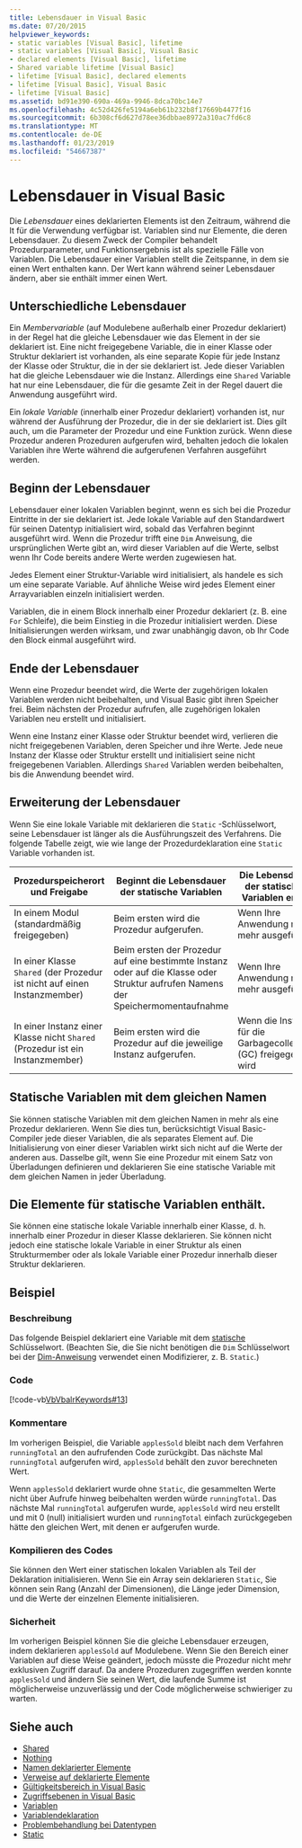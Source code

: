 ```yaml
---
title: Lebensdauer in Visual Basic
ms.date: 07/20/2015
helpviewer_keywords:
- static variables [Visual Basic], lifetime
- static variables [Visual Basic], Visual Basic
- declared elements [Visual Basic], lifetime
- Shared variable lifetime [Visual Basic]
- lifetime [Visual Basic], declared elements
- lifetime [Visual Basic], Visual Basic
- lifetime [Visual Basic]
ms.assetid: bd91e390-690a-469a-9946-8dca70bc14e7
ms.openlocfilehash: 4c52d426fe5194a6eb61b232b8f17669b4477f16
ms.sourcegitcommit: 6b308cf6d627d78ee36dbbae8972a310ac7fd6c8
ms.translationtype: MT
ms.contentlocale: de-DE
ms.lasthandoff: 01/23/2019
ms.locfileid: "54667387"
---
```

# <a name="lifetime-in-visual-basic"></a>Lebensdauer in Visual Basic
Die *Lebensdauer* eines deklarierten Elements ist den Zeitraum, während die It für die Verwendung verfügbar ist. Variablen sind nur Elemente, die deren Lebensdauer. Zu diesem Zweck der Compiler behandelt Prozedurparameter, und Funktionsergebnis ist als spezielle Fälle von Variablen. Die Lebensdauer einer Variablen stellt die Zeitspanne, in dem sie einen Wert enthalten kann. Der Wert kann während seiner Lebensdauer ändern, aber sie enthält immer einen Wert.  
  
## <a name="different-lifetimes"></a>Unterschiedliche Lebensdauer  
 Ein *Membervariable* (auf Modulebene außerhalb einer Prozedur deklariert) in der Regel hat die gleiche Lebensdauer wie das Element in der sie deklariert ist. Eine nicht freigegebene Variable, die in einer Klasse oder Struktur deklariert ist vorhanden, als eine separate Kopie für jede Instanz der Klasse oder Struktur, die in der sie deklariert ist. Jede dieser Variablen hat die gleiche Lebensdauer wie die Instanz. Allerdings eine `Shared` Variable hat nur eine Lebensdauer, die für die gesamte Zeit in der Regel dauert die Anwendung ausgeführt wird.  
  
 Ein *lokale Variable* (innerhalb einer Prozedur deklariert) vorhanden ist, nur während der Ausführung der Prozedur, die in der sie deklariert ist. Dies gilt auch, um die Parameter der Prozedur und eine Funktion zurück. Wenn diese Prozedur anderen Prozeduren aufgerufen wird, behalten jedoch die lokalen Variablen ihre Werte während die aufgerufenen Verfahren ausgeführt werden.  
  
## <a name="beginning-of-lifetime"></a>Beginn der Lebensdauer  
 Lebensdauer einer lokalen Variablen beginnt, wenn es sich bei die Prozedur Eintritte in der sie deklariert ist. Jede lokale Variable auf den Standardwert für seinen Datentyp initialisiert wird, sobald das Verfahren beginnt ausgeführt wird. Wenn die Prozedur trifft eine `Dim` Anweisung, die ursprünglichen Werte gibt an, wird dieser Variablen auf die Werte, selbst wenn Ihr Code bereits andere Werte werden zugewiesen hat.  
  
 Jedes Element einer Struktur-Variable wird initialisiert, als handele es sich um eine separate Variable. Auf ähnliche Weise wird jedes Element einer Arrayvariablen einzeln initialisiert werden.  
  
 Variablen, die in einem Block innerhalb einer Prozedur deklariert (z. B. eine `For` Schleife), die beim Einstieg in die Prozedur initialisiert werden. Diese Initialisierungen werden wirksam, und zwar unabhängig davon, ob Ihr Code den Block einmal ausgeführt wird.  
  
## <a name="end-of-lifetime"></a>Ende der Lebensdauer  
 Wenn eine Prozedur beendet wird, die Werte der zugehörigen lokalen Variablen werden nicht beibehalten, und Visual Basic gibt ihren Speicher frei. Beim nächsten der Prozedur aufrufen, alle zugehörigen lokalen Variablen neu erstellt und initialisiert.  
  
 Wenn eine Instanz einer Klasse oder Struktur beendet wird, verlieren die nicht freigegebenen Variablen, deren Speicher und ihre Werte. Jede neue Instanz der Klasse oder Struktur erstellt und initialisiert seine nicht freigegebenen Variablen. Allerdings `Shared` Variablen werden beibehalten, bis die Anwendung beendet wird.  
  
## <a name="extension-of-lifetime"></a>Erweiterung der Lebensdauer  
 Wenn Sie eine lokale Variable mit deklarieren die `Static` -Schlüsselwort, seine Lebensdauer ist länger als die Ausführungszeit des Verfahrens. Die folgende Tabelle zeigt, wie wie lange der Prozedurdeklaration eine `Static` Variable vorhanden ist.  
  
|Prozedurspeicherort und Freigabe|Beginnt die Lebensdauer der statische Variablen|Die Lebensdauer der statischen Variablen endet|  
|------------------------------------|-------------------------------------|-----------------------------------|  
|In einem Modul (standardmäßig freigegeben)|Beim ersten wird die Prozedur aufgerufen.|Wenn Ihre Anwendung nicht mehr ausgeführt|  
|In einer Klasse `Shared` (der Prozedur ist nicht auf einen Instanzmember)|Beim ersten der Prozedur auf eine bestimmte Instanz oder auf die Klasse oder Struktur aufrufen Namens der Speichermomentaufnahme|Wenn Ihre Anwendung nicht mehr ausgeführt|  
|In einer Instanz einer Klasse nicht `Shared` (Prozedur ist ein Instanzmember)|Beim ersten wird die Prozedur auf die jeweilige Instanz aufgerufen.|Wenn die Instanz für die Garbagecollection (GC) freigegeben wird|  
  
## <a name="static-variables-of-the-same-name"></a>Statische Variablen mit dem gleichen Namen  
 Sie können statische Variablen mit dem gleichen Namen in mehr als eine Prozedur deklarieren. Wenn Sie dies tun, berücksichtigt Visual Basic-Compiler jede dieser Variablen, die als separates Element auf. Die Initialisierung von einer dieser Variablen wirkt sich nicht auf die Werte der anderen aus. Dasselbe gilt, wenn Sie eine Prozedur mit einem Satz von Überladungen definieren und deklarieren Sie eine statische Variable mit dem gleichen Namen in jeder Überladung.  
  
## <a name="containing-elements-for-static-variables"></a>Die Elemente für statische Variablen enthält.  
 Sie können eine statische lokale Variable innerhalb einer Klasse, d. h. innerhalb einer Prozedur in dieser Klasse deklarieren. Sie können nicht jedoch eine statische lokale Variable in einer Struktur als einen Strukturmember oder als lokale Variable einer Prozedur innerhalb dieser Struktur deklarieren.  
  
## <a name="example"></a>Beispiel  
  
### <a name="description"></a>Beschreibung  
 Das folgende Beispiel deklariert eine Variable mit dem [statische](../../../../visual-basic/language-reference/modifiers/static.md) Schlüsselwort. (Beachten Sie, die Sie nicht benötigen die `Dim` Schlüsselwort bei der [Dim-Anweisung](../../../../visual-basic/language-reference/statements/dim-statement.md) verwendet einen Modifizierer, z. B. `Static`.)  
  
### <a name="code"></a>Code  
 [!code-vb[VbVbalrKeywords#13](../../../../visual-basic/language-reference/codesnippet/VisualBasic/lifetime_1.vb)]  
  
### <a name="comments"></a>Kommentare  
 Im vorherigen Beispiel, die Variable `applesSold` bleibt nach dem Verfahren `runningTotal` an den aufrufenden Code zurückgibt. Das nächste Mal `runningTotal` aufgerufen wird, `applesSold` behält den zuvor berechneten Wert.  
  
 Wenn `applesSold` deklariert wurde ohne `Static`, die gesammelten Werte nicht über Aufrufe hinweg beibehalten werden würde `runningTotal`. Das nächste Mal `runningTotal` aufgerufen wurde, `applesSold` wird neu erstellt und mit 0 (null) initialisiert wurden und `runningTotal` einfach zurückgegeben hätte den gleichen Wert, mit denen er aufgerufen wurde.  
  
### <a name="compiling-the-code"></a>Kompilieren des Codes  
 Sie können den Wert einer statischen lokalen Variablen als Teil der Deklaration initialisieren. Wenn Sie ein Array sein deklarieren `Static`, Sie können sein Rang (Anzahl der Dimensionen), die Länge jeder Dimension, und die Werte der einzelnen Elemente initialisieren.  
  
### <a name="security"></a>Sicherheit  
 Im vorherigen Beispiel können Sie die gleiche Lebensdauer erzeugen, indem deklarieren `applesSold` auf Modulebene. Wenn Sie den Bereich einer Variablen auf diese Weise geändert, jedoch müsste die Prozedur nicht mehr exklusiven Zugriff darauf. Da andere Prozeduren zugegriffen werden konnte `applesSold` und ändern Sie seinen Wert, die laufende Summe ist möglicherweise unzuverlässig und der Code möglicherweise schwieriger zu warten.  
  
## <a name="see-also"></a>Siehe auch
- [Shared](../../../../visual-basic/language-reference/modifiers/shared.md)
- [Nothing](../../../../visual-basic/language-reference/nothing.md)
- [Namen deklarierter Elemente](../../../../visual-basic/programming-guide/language-features/declared-elements/declared-element-names.md)
- [Verweise auf deklarierte Elemente](../../../../visual-basic/programming-guide/language-features/declared-elements/references-to-declared-elements.md)
- [Gültigkeitsbereich in Visual Basic](../../../../visual-basic/programming-guide/language-features/declared-elements/scope.md)
- [Zugriffsebenen in Visual Basic](../../../../visual-basic/programming-guide/language-features/declared-elements/access-levels.md)
- [Variablen](../../../../visual-basic/programming-guide/language-features/variables/index.md)
- [Variablendeklaration](../../../../visual-basic/programming-guide/language-features/variables/variable-declaration.md)
- [Problembehandlung bei Datentypen](../../../../visual-basic/programming-guide/language-features/data-types/troubleshooting-data-types.md)
- [Static](../../../../visual-basic/language-reference/modifiers/static.md)
